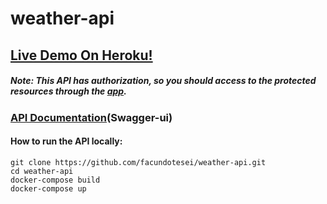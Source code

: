 # weather-api
## **[Live Demo On Heroku!](https://challenge-weather-api.herokuapp.com/)** 
##### Note: This API has authorization, so you should access to the protected resources through the [app](https://github.com/facundotesei/weather-app). 

### **[API Documentation](https://challenge-weather-api.herokuapp.com/swagger-ui.html)**(Swagger-ui)

#### **How to run the API locally:** <br/>
```
git clone https://github.com/facundotesei/weather-api.git
cd weather-api
docker-compose build
docker-compose up
```
